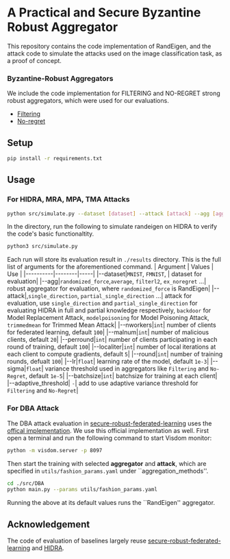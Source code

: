 # A Practical and Secure Byzantine Robust Aggregator

This repository contains the code implementation of RandEigen, and the attack code to simulate the attacks used on the image classification task, as a proof of concept. 

### Byzantine-Robust Aggregators 
We include the code implementation for FILTERING and NO-REGRET strong robust aggregators, which were used for our evaluations.  

- [Filtering](http://arxiv.org/abs/2205.11765)
- [No-regret](http://arxiv.org/abs/2205.11765)


## Setup

```bash
pip install -r requirements.txt
```


## Usage

### For HIDRA, MRA, MPA, TMA Attacks 

```bash
python src/simulate.py --dataset [dataset] --attack [attack] --agg [aggregator]
```

In the directory, run the following to simulate randeigen on HIDRA to verify the code's basic functionaltity. 
```bash
python3 src/simulate.py
```

Each run will store its evaluation result in `./results` directory. 
This is the full list of arguments for the aforementioned command. 
| Argument | Values | Use |
|----------|--------|-----|
|--dataset|`MNIST`, `FMNIST`, | dataset for evaluation|
|--agg|`randomized_force`,`average`, `filterl2`, `ex_noregret` ...| robust aggregator for evaluation, where `randomized_force` is RandEigen|
|--attack|,`single_direction`, `partial_single_direction` ...| attack for evaluation, use `single_direction` and `partial_single_direction` for evaluating HIDRA in full and partial knowledge respectively, `backdoor` for Model Replacement Attack, `modelpoisoning` for Model Poisoning Attack, `trimmedmean` for Trimmed Mean Attack|
|--nworkers|`int`| number of clients for federated learning, default `100`|
|--malnum|`int`| number of malicious clients, default `20`|
|--perround|`int`| number of clients participating in each round of training, default `100`|
|--localiter|`int`| number of local iterations at each client to compute gradients, default `5`|
|--round|`int`| number of training rounds, defualt `100`|
|--lr|`float`| learning rate of the model, default `1e-3`|
|--sigma|`float`| variance threshold used in aggregators like `Filtering` and `No-Regret`, default `1e-5`|
|--batchsize|`int`| batchsize for training at each client|
|--adaptive_threshold| `-`| add to use adaptive variance threshold for `Filtering` and `No-Regret`|


### For DBA Attack
The DBA attack evaluation in [secure-robust-federated-learning](https://github.com/wanglun1996/secure-robust-federated-learning) uses the 
[offical implementation](https://github.com/AI-secure/DBA). We use this official implementation as well. 
First open a terminal and run the following command to start Visdom monitor:
```bash
python -m visdom.server -p 8097
```
Then start the training with selected **aggregator** and **attack**, which are specified in `utils/fashion_params.yaml` under ``aggregation_methods''.
```bash
cd ./src/DBA
python main.py --params utils/fashion_params.yaml
```
Running the above at its default values runs the ``RandEigen'' aggregator. 


## Acknowledgement

The code of evaluation of baselines largely reuse [secure-robust-federated-learning](https://github.com/wanglun1996/secure-robust-federated-learning)
and [HIDRA](https://github.com/sarthak-choudhary/HIDRA).